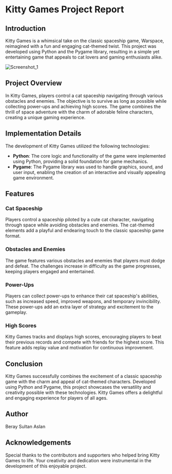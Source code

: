 # Kitty Games Project Report

## Introduction

Kitty Games is a whimsical take on the classic spaceship game, Warspace, reimagined with a fun and engaging cat-themed twist. This project was developed using Python and the Pygame library, resulting in a simple yet entertaining game that appeals to cat lovers and gaming enthusiasts alike.

![Screenshot_1](https://github.com/berayaslan/kitty-games/assets/108027930/74ab0782-d797-4b94-8c80-a07e5f4e73d1)

## Project Overview

In Kitty Games, players control a cat spaceship navigating through various obstacles and enemies. The objective is to survive as long as possible while collecting power-ups and achieving high scores. The game combines the thrill of space adventure with the charm of adorable feline characters, creating a unique gaming experience.

## Implementation Details

The development of Kitty Games utilized the following technologies:

- **Python**: The core logic and functionality of the game were implemented using Python, providing a solid foundation for game mechanics.
- **Pygame**: The Pygame library was used to handle graphics, sound, and user input, enabling the creation of an interactive and visually appealing game environment.

## Features

### Cat Spaceship

Players control a spaceship piloted by a cute cat character, navigating through space while avoiding obstacles and enemies. The cat-themed elements add a playful and endearing touch to the classic spaceship game format.

### Obstacles and Enemies

The game features various obstacles and enemies that players must dodge and defeat. The challenges increase in difficulty as the game progresses, keeping players engaged and entertained.

### Power-Ups

Players can collect power-ups to enhance their cat spaceship's abilities, such as increased speed, improved weapons, and temporary invincibility. These power-ups add an extra layer of strategy and excitement to the gameplay.

### High Scores

Kitty Games tracks and displays high scores, encouraging players to beat their previous records and compete with friends for the highest score. This feature adds replay value and motivation for continuous improvement.

## Conclusion

Kitty Games successfully combines the excitement of a classic spaceship game with the charm and appeal of cat-themed characters. Developed using Python and Pygame, this project showcases the versatility and creativity possible with these technologies. Kitty Games offers a delightful and engaging experience for players of all ages.

## Author

Beray Sultan Aslan

## Acknowledgements

Special thanks to the contributors and supporters who helped bring Kitty Games to life. Your creativity and dedication were instrumental in the development of this enjoyable project.
